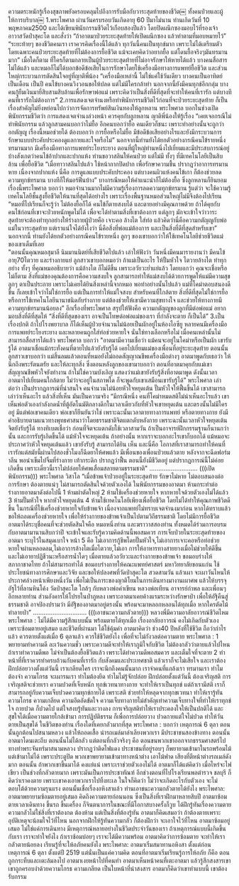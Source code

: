 ความตระหนักรู้เรื่องสุขภาพยังครอบคลุมไปถึงการรับมือกับวาระสุดท้ายของชีวิต￼
ทั้งคนป่วยและผู้ให้การบริบาล￼
1.พระไพศาล ผ่านวันครบรอบวันเกิดอายุ 60 ปีมาไม่นาน ท่านเกิดวันที่ 10 พฤษภาคม2500 และได้เขียนพินัยกรรมชีวิตไว้เกือบสองปีแล้ว โดยปิดผนึกซองมอบไว้ที่รองเจ้าอาวาสวัดป่าสุคะโต และสั่งว่า “ถ้าอาตมาป่วยระยะสุดท้ายให้เปิดผนึกซอง แล้วทำตามที่มอบหมายไว้”
“ระยะท้ายๆ ของชีวิตคนเรา เราควรคิดเรื่องนี้ได้แล้ว ทุกวันนี้คนเป็นทุกข์มาก เพราะไม่ได้เตรียมตัว โดยเฉพาะคนป่วยระยะสุดท้ายที่ไม่ต้องการยื้อชีวิต แม้จะเคยคิดว่าอยากยื้อ แต่โดนยื้อจริงๆมันทรมานมาก”
เมื่อใดก็ตาม ที่ใครก็ตามกลายเป็นผู้ป่วยระยะสุดท้ายที่ไม่อาจรักษาให้หายได้แล้ว บางคนสื่อสารไม่ได้แล้ว และหมอก็ไม่ได้บอกข้อดีข้อเสียในการรักษาโดยใช้เครื่องมือทางการแพทย์ยื้อชีวิต และส่วนใหญ่กระบวนการตัดสินใจอยู่ที่ญาติพี่น้อง 
“เครื่องมือเหล่านี้ ไม่ใช่แค่ใช้วันเดียว บางคนเป็นอาทิตย์ เป็นเดือน เป็นปี คนไข้บางคนวิงวอนขอให้ปลด แต่ไม่มีใครกล้าทำ นอกจากนี้ยังมีคนทุกข์อีกกลุ่ม บางคนกู้ยืมเงินมายี่สิบสามสิบล้านเพื่อรักษาพ่อแม่ เพราะคิดว่าเป็นสิ่งที่ดีที่สุดที่จะทำให้คนที่เรารัก แต่บางทีคนที่เรารักไม่ต้องการ”
2.การแสดงเจตจำนงหรือทำพินัยกรรมชีวิตไว้ก่อนที่จะป่วยระยะสุดท้าย ก็เป็นเรื่องสำคัญไม่ยิ่งหย่อนไปกว่าการจัดการทรัพย์สินเงินทองให้ลูกหลาน
พระไพศาล บอกในช่วงเปิดพินัยกรรมชีวิตว่า การแสดงเจตจำนงล่วงหน้า ควรคุยกับลูกหลาน ญาติพี่น้องให้รู้เรื่อง
“เคยเจอกรณีไม่ทำพินัยกรรม แล้วลูกสามคนบอกว่าไม่ยื้อ อีกคนบอกว่ายื้อ คนเดียวก็ชนะ เพราะทำอย่างนั้นจะถูกว่าอกตัญญู เรื่องนี้หมอช่วยได้ ต้องบอกว่า การยื้อหรือไม่ยื้อ มีข้อดีข้อเสียอย่างไรและยังมีกระบวนการรักษาแบบประคับประคองดูแลกายและใจหรือไม่”
นอกจากนี้ท่านยังได้ยกตัวอย่างกรณีคนไข้รายหนึ่งทรมานมาก มีเครื่องมือทางการแพทย์ระโยงระยาง  ตอนที่ผู้ใหญ่ท่านหนึ่งไปเยี่ยมและมีประสบการณ์อยู่บ้างสังเกตว่าคนไข้อ้าปากและปากแห้ง ท่านขอวาสลินให้คนป่วย แต่ไม่มี ทั้งๆ ที่มีเทคโนโลยีเป็นสิบล้าน เพื่อยื้อชีวิต
“เมื่อทาวาสลินไปแล้ว ใช้หน้ากากปิดปาก เพื่อรักษาความชื้น ปรากฎว่าอาการทรมานหาย เนื่องจากปากแห้ง นี่คือ การดูแลแบบประคับประคอง แต่บางคนผิวแห้งคนไข้เกา ก็ต้องช่วยลดความทุกข์ทรมาน บางทีก็ให้มอร์ฟีนบ้าง”
บางกรณีหมอให้คำแนะนำก็ไม่ต้องยื้อ ซึ่งลูกหลานก็ยินยอม เรื่องนี้พระไพศาล บอกว่า หมอจำนวนมากไม่มีความรู้เรื่องการลดความทุกข์ทรมาน รู้แต่ว่า จะใช้ความรู้เทคโนโลยีชั้นสูงยื้อชีวิตให้นานที่สุดได้อย่างไร เพราะเรื่องพื้นฐานหมอส่วนใหญ่ไม่มีจึงต้องไปเรียน
“หมอที่ไปเรียนก็จะรู้ว่า ไม่ต้องยื้อก็ได้ คนไข้ก็ตายสงบได้ และตายอย่างมีคุณภาพด้วย ถ้าได้คุยกับคนไข้ก่อนที่เขาจะป่วยหนักพูดไม่ได้ เพื่อจะได้ทำตามสิ่งที่เขาต้องการ แต่ลูกๆ มักจะเข้าใจว่าวาระสุดท้ายจะต้องทำทุกอย่างให้ร่างกายผู้ป่วยคือ เจาะคอ ล้างไต ใส่ท่อ แล้วคิดว่านี่คือความกตัญญูกับพ่อแม่ในวาระสุดท้าย แต่เราแน่ใจได้ยังไงว่า นี่คือสิ่งที่พ่อแม่ต้องการ และเป็นสิ่งที่ดีที่สุดสำหรับเขา”
นอกจากนี้ ท่านยังได้ยกตัวอย่างกรณีคนไข้รายหนึ่ง ลูกๆ ของเขาบอกว่าให้ใช้เทคโนโลยีช่วยชีวิตแม่ของเขาเต็มที่เลย   
"ตอนนั้นคุณหมอสุมาลี นิมมานนิตย์ที่เสียชีวิตไปแล้ว เล่าให้ฟังว่า วันหนึ่งมีคนมารายงานว่า มีคนไข้อายุ70ไตวาย และร่างกายแย่ ลูกสาวเขาบอกหมอว่า ถ้าแม่เป็นอะไร ให้ปั้มหัวใจ ไตวายล้างไต ทำทุกอย่าง ทั้งๆ ที่คุณหมออธิบายว่า แม้ล้างไต ก็ไม่ดีขึ้น เพราะอวัยวะย่ำแย่แล้ว โดยบอกว่า คุณจะเชื่อหรือไม่ก็ตาม สิ่งที่แม่ของคุณต้องการคือความสงบใจ ลูกสามารถทำให้แม่สงบได้ด้วยการพูดให้แม่มีความสุข
ลูกๆ ตาเป็นประกาย เพราะไม่เคยได้ยินสิ่งเหล่านี้จากหมอ พอทำอย่างนั้นไปแล้ว แม่ที่โคม่าตอบสนองดีขึ้น ก็เลยเข้าใจว่าไม่ใช่การยื้อ แต่เป็นการทำให้แม่ใจสงบ  สำหรับคนที่ใกล้ตาย สิ่งที่ดีที่สุดไม่ใช่การยื้อหรือการใช้เทคโนโลยีนานาชนิดกับร่างกาย แต่ต้องช่วยให้เขามีความสุขทางใจ และช่วยให้ทางกายมีความทุกข์ทรมานน้อยลง”
อีกเรื่องที่พระไพศาล สรุปให้ฟังคือ ความกตัญญูของลูกที่มีต่อพ่อแม่ อยากมอบสิ่งที่ดีที่สุดให้
“สิ่งที่ดีที่สุดของเรา อาจเป็นโทษต่อพ่อแม่ของเรา ที่กำลังจะตาย ก็เป็นได้”
3.เป็นเรื่องปกติ ถ้าไปโรงพยาบาล ก็ได้เห็นผู้ป่วยจำนวนไม่น้อยเป็นผักอยู่ในห้องไอซียู หลายคนมีเครื่องมือการแพทย์ระโยงระยาง และหลายคนถูกใส่ท่อช่วยหายใจ
นั่นใช่ทางเลือกหรือไม่ เมื่อคนเหล่านั้นไม่สามารถสื่อสารได้แล้ว พระไพศาล บอกว่า "อาตมามีความเชื่อว่า แม้คนจะอยู่ในโคม่าหรือเป็นผัก เขารับรู้ได้ อาตมาเชื่อแม้กระทั่งคนที่ตายไปแล้วยังรับรู้ได้ เคยไปเยี่ยมแม่ของเพื่อนที่อยู่ระยะสุดท้าย ตอนนั้นลูกสาวเขาบอกว่า แม่สิ้นลมแล้วตอนที่หมอยังไม่ถอดสัญญาณชีพเครื่องมือต่างๆ อาตมาพูดกับเธอว่า ให้นึกถึงพระรัตนตรัย และให้ละทุกสิ่ง ซึ่งตอนหลังลูกของเขามาบอกว่า ตอนที่อาตมาคุยกับแม่เขา สัญญาณชีพหัวใจยังทำงาน ถ้าไม่ใช่ความบังเอิญ แสดงว่าแม่เขายังรับรู้สิ่งที่อาตมาพูด ดังนั้นเวลาอาตมาไปเยี่ยมคนใกล้ตาย ไม่ว่าจะอยู่ในสภาพใด ก็จะพูดกับเขาเสมือนเขารับรู้ได้”
พระไพศาล เล่าต่อว่า เป็นปรากฎการณ์ที่น่าสนใจ คนจำนวนไม่น้อยหัวใจหยุดเต้น ปั๊มหัวใจให้ฟื้นขึ้นได้ เขาสามารถเล่าว่าเห็นอะไร แล้วสิ่งที่เห็น มันเป็นความจริง
“มีกรณีหนึ่ง คนที่โคม่าหมดสติไม่น่าเห็นอะไรแล้ว เขาเห็นพ่อตัวเองกำลังกดน้ำที่ตู้อัตโนมัติกลางดึกในเวลาเดียวกับที่หัวใจเขาหยุดเต้น และตรงนั้นไม่มีใครอยู่ มีแต่พ่อเขาคนเดียว พ่อเขาก็ยืนยันว่าใช่ เพราะฉะนั้นเวลาตายทางการแพทย์ หรือตายทางกาย ยังมีคำอธิบายตามแนวทางพุทธศาสนาว่าโดยธรรมชาติจิตแตกดับหลังกาย เพราะฉะนั้นเวลาหัวใจหยุดเต้น จิตยังรับรู้ได้
ทางทิเบตเชื่อว่า ก่อนที่จิตจะแตกดับใช้เวลาสามวัน ถ้าเป็นอาจารย์ฝึกกรรมฐานก็นานกว่านั้น และการรับรู้เกิดขึ้นได้ แม้หัวใจจะหยุดเต้น ถ้าอย่างนั้น หากเราจะบอกอะไรเขาก็บอกได้ แม้หมอจะประกาศว่าหัวใจหยุดเต้นแล้ว เขายังรับรู้ สามารถได้ยิน เห็น และนี่คือ โอกาสที่เราสามารถทำให้คนที่เรารักแต่สมัยนี้ผ่านไปสองชั่วโมงก็ฉีดยาให้ศพแล้ว มีเพื่อนของเพื่อนป่วยแล้วตาย หลังจากจะฉีดฟอร์มาลีน พอนำเข็มไปจิ้มที่ร่างกาย เท้ากระดิก ปรากฎว่าฟื้น ตอนนี้ยังมีชีวิตอยู่ แต่ปรากฎการณ์นี้ไม่ค่อยเกิดขึ้น เพราะเดี๋ยวนี้เราไม่ปล่อยให้ศพเสื่อมสลายตามธรรมชาติ"
...........................
(((เปิดพินัยกรรม)))
พระไพศาล วิสาโล
“เมื่อข้าพเจ้าป่วยอยู่ในระยะสุดท้าย รักษาไม่หาย ไม่ตอบสนองต่อการรักษา ต้องตายแน่ๆ ไม่สามารถตัดสินใจด้วยตัวเองได้ ในพินัยกรรมของอาตมา ห้ามกระทำต่อร่างกายอาตมาดังต่อไปนี้
1 ห้ามผ่าตัดใหญ่
2 ห้ามใช้เครื่องช่วยหายใจ หากหายใจด้วยตัวเองไม่ได้แล้ว
3 ห้ามปั๊มหัวใจ หากหัวใจหยุดเต้น
4 ห้ามใช้เทคโนโลยีเพียงเพื่อยื้อชีวิต โดยไม่ได้ทำให้คุณภาพชีวิตดีขึ้น
ในกรณีที่ใช้เครื่องช่วยหายใจกับข้าพเจ้า เนื่องจากแพทย์ไม่ทราบเจตจำนงมาก่อน หากได้ทราบแล้ว ขอให้ถอดเครื่องช่วยหายใจ เพื่อให้ร่างกายของข้าพเจ้าเป็นไปตามวิถีธรรมชาติ โดยไม่มีการยื้อชีวิต
อาตมาได้ระบุชื่อคนที่จะช่วยตัดสินใจคือ หมอหนึ่งท่าน และฆราวาสสองท่าน ทั้งหมดได้ร่วมการอบรมกับอาตมามานานสิบกว่าปี จะเข้าใจและรับรู้ความคิดด้านนี้พอสมควร
การเจ็บป่วยในระยะสุดท้ายของอาตมา ระบุไว้ในสมุดเบาใจ หน้า 5 คือ ไม่เอาการกู้ชีพโดยปั๊มหัวใจ,ไม่เอาการเจาะคอหรือท่อช่วยหายใจผ่านหลอดลม,ไม่เอาการล้างไตเมื่อไตวาย,ไม่เอา การให้อาหารทางสายยางเมื่อไม่ช่วยให้ดีขึ้น และไม่เอายาปฏิชีวนะหรือสารน้ำใดๆ
เมื่อตายแล้วอวัยวะและร่างกายของข้าพเจ้า ขอมอบร่างให้สภากาชาดไทย ถ้าไม่สามารถทำได้ ขอมอบร่างกายให้คณะแพทย์ศาสตร์ มหาวิทยาลัยขอนแก่น ใช้ประโยชน์ทางการศึกษาและวิจัย
และขอให้ปลงศพที่วัดป่าสุคะโต สวดสามวัน แล้วเผา จะเผาวันไหนให้ประกาศล่วงหน้าเพียงหนึ่งวัน เพื่อไม่เป็นภาระของญาติโยมในการเดินทางมางานเผาศพ
แล้วให้บรรจุอัฐไว้ที่ลานหินโค้ง วัดป่าสุคะโต ใกล้ๆ กับหลวงพ่อคำเขียน หลวงพ่อเทียน อาจารย์กำพล และเพื่อนๆ อีกหลายท่าน
ส่วนอังคารให้โปรยในป่าภูหลง เพราะอาตมาเคยค้างแรมระหว่างรักษาป่า เพื่อให้อัฐิคืนสู่ธรรมชาติ อาจป้องปรามว่า มีอัฐิของอาตมาอยู่ตรงนั้น พร้อมจะมาหลอกหลอนได้ทุกเมื่อ หากใครตัดไม้ทำลายป่า”
..............................
(((เอาชนะความกลัวตาย)))
หลวงพี่มีความอาลัยอาวรณ์ชีวิตไหม
พระไพศาล : ไม่ได้มีความรู้สึกแบบนั้น พร้อมตายได้ทุกเมื่อ เรื่องอาลัยอาวรณ์ คงไม่เกิดกับตัวเอง เพราะซ้อมตายอยู่เสมอ และชีวิตที่ผ่านมา ได้ใช้คุ้มค่า อาตมาคิดว่า ช่วง40 ปีหลังที่ใช้ชีวิต ถือว่ากำไรแล้ว ควรตายตั้งแต่เมื่อ 6 ตุลาแล้ว
ควรใช้ชีวิตยังไง เพื่อที่จะไม่กังวลต่อความตาย
พระไพศาล : 
1 พยายามทำความดี ละเว้นความชั่ว เพราะความดีจะทำให้เราภูมิใจกับชีวิต ไม่ต้องกลัวว่าตายแล้วไปไหน ถ้าเราทำความดีพอ ไม่จำเป็นต้องยื้อชีวิตแล้ว เพราะได้ทำความดีพอสมควร และเต็มใจที่จะตาย
2 ทำหน้าที่ที่เราควรทำครบถ้วนกับคนที่เรารัก กับสังคมและประเทศชาติ แล้วเราก็จะไม่เสียใจ และเราต้องฝึกปล่อยวางตั้งแต่วันนี้
เราเกลียดใคร เราจะนึกถึงคนนั้นมาก เราจำคนที่แกล้งเรา ทรมานเรา ทำไมต้องจำ ความโกรธ จะเผารนเรา ทำไมต้องยึด ทำไมไม่รู้จักปล่อย ฝึกปล่อยตั้งแต่วันนี้ ต้องเจริญสติ การเจริญสติจะช่วยเรา ความปวดที่เจ็บหนัก ทุกข์เวทนาทางกาย จะทำให้เราเป็นทุกข์ แต่ถ้าเรามีสติ เราก็สามารถอยู่กับความเจ็บปวดความทุกข์กายได้ เพราะสติ ช่วยทำให้หลุดจากทุกขเวทนา ทำให้เรารู้ทันความโกรธ ความเกลียด ความอึดอัดขัดใจ
ความเจ็บทางกายไม่สำคัญเท่าความเจ็บทางใจที่ทำให้เราทุกข์ใจ กายปวด ก็ปวดไป แต่ใจสงบรู้ทันและวางลง การเจริญสติทำให้เราประคองใจให้เป็นปกติได้ และสุขใจได้เมื่อความตายใกล้เข้ามา การปฏิบัติธรรม ก็เพื่อการปล่อยวาง ปวดกายแต่ใจไม่ปวด ทำให้วันตายเป็นสุขได้
ในชีวิตของท่าน เรื่องใดที่เคยกลัวมากที่สุด
พระไพศาล : บอกว่า เหตุการณ์ 6 ตุลา ตอนนั้นถูกต้อนไปสนามหลวง แล้วให้ถอดเสื้อ นำรถเมล์มาลำเลียงพวกเรา มีประชาชนสองข้างทาง ตอนนั้นอาตมาโดนเตะถีบ ตอนนั้นไม่ได้กลัว แต่ตอนที่กลัวจริงๆ คือ ตอนขนพวกเขาออกจากธรรมศาสตร์ไปทางท่าพระจันทร์มาสนามหลวง ปรากฎว่าติดไฟแดง ประชาชนที่อยู่รอบๆ ก็พยายามเข้ามาในรถพร้อมไม้ แต่เข้ามาไม่ได้ เพราะประตูปิด พวกเขาพยายามเข้ามาทางหน้าต่าง เอาไม้ฟาด เสียงที่ตีหน้าต่างรถเมล์ดังมาก
ตอนนั้น ถ้าพวกเขาขึ้นมาได้ คงแย่แน่ เพราะเราช่วยตัวเองไม่ได้ อาตมาก็ได้แต่คิดว่า เมื่อไหร่จะไฟเขียว เป็นช่วงที่กลัวตายมาก เพราะมันเป็นการประชาทัณฑ์
อีกช่วงตอนที่ไปโรงเรียนพลตำรวจ ชลบุรี ก็คิดว่าเราคงตาย เพราะเขาคงเอาพวกเราไปทิ้งทะเล ในใจก็คิดว่า ไม่ว่าจะเกิดอะไรกับตัวเอง จะไม่ตอบโต้ด้วยความรุนแรง ตอนนั้นเชื่อเรื่องอหิงสาแล้ว
ท่านเอาชนะความกลัวตายได้ยังไง
พระไพศาล: อาตมาพยายามซ้อมตายอยู่เสมอ คิดถึงความตายก่อนนอน ซึ่งเป็นสิ่งที่เราฝึกมาหลายสิบปี อาตมาซ้อมตายเวลาเดินทาง ขึ้นรถ ขึ้นเครื่อง ก็จินตนาการในขณะที่มีโอกาสบางครั้งก็วูบ ได้ฝึกรู้ทันเรื่องความตาย
ความกลัวไม่ใช่สิ่งที่เราต้องกด ต้องห้าม แต่เป็นสิ่งที่ต้องรู้ทัน อาตมาก็คิดเสมอว่า ถ้าต้องตายเพราะอุบัติเหตุจะน้อมใจไว้ที่ไหน นอกจากฝึกให้รู้ทันความกลัว ก็ต้องฝึกว่า จะเอาใจไว้ที่ไหน อาตมาซ้อมอยู่เสมอ ไม่ใช่แค่การเดินทาง มีเหตุการณ์หลายอย่างในชีวิตประจำวันของเรา ถ้าเหตุการณ์แบบนี้เกิดขึ้นกับเรา เราจะทำใจยังไง ถ้าเราซ้อมบ่อยๆ เราจะได้มีความพร้อม
อาตมาคิดว่าการซ้อมตาย จะทำให้เรากลัวตายน้อยลง
เรียนรู้ที่จะให้อภัยคนยังไง
พระไพศาล: อาตมาเริ่มสมาทานอหิงสา ตั้งแต่ก่อนเหตุการณ์ 6 ตุลา ตั้งแต่ปี 2519 แต่นั่นเป็นแค่ความคิด ตอนที่อาตมาเริ่มเรียนรู้การให้อภัย ก็คือ ตอนถูกกระทืบและเตะล้มลงไป อาตมาเงยหน้าไปที่คนทำ อาตมาเห็นหน้าคนที่เตะอาตมา แล้วรู้สึกสงสารเขา เขาถูกครอบงำด้วยความโกรธ ความเกลียด เป็นใบหน้าที่น่าสงสาร อาตมาก็คิดว่าเขาทำแบบนี้ เขาต้องรับกรรม
